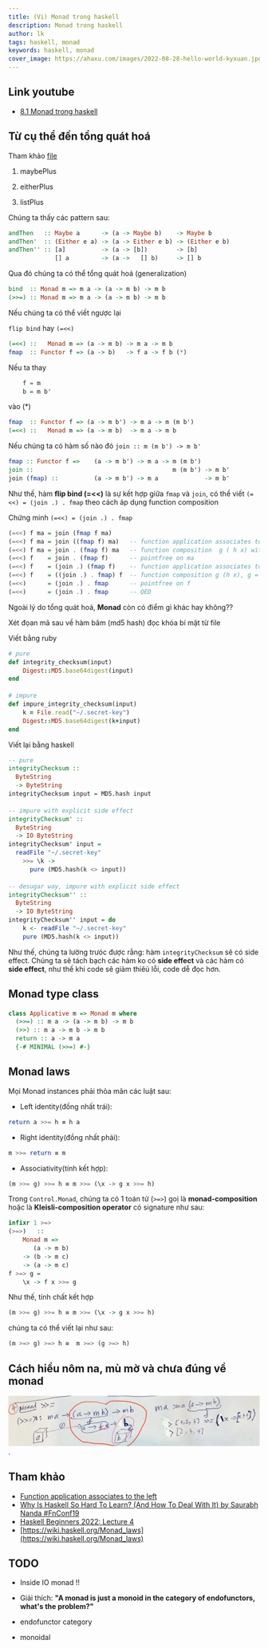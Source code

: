 ```yaml
---
title: (Vi) Monad trong haskell
description: Monad trong haskell
author: lk
tags: haskell, monad
keywords: haskell, monad
cover_image: https://ahaxu.com/images/2022-08-28-hello-world-kyxuan.jpg
---
```


## Link youtube

- [8.1 Monad trong haskell](https://youtu.be/LhGxO9-tKzg "monad trong haskell")

## Từ cụ thể đến tổng quát hoá

Tham khảo [file](https://gitlab.com/ahaxu/haskell-tutorial-vietnamese/-/blob/master/overview/8_monad.hs)  

1. maybePlus

2. eitherPlus

3. listPlus

Chúng ta thấy các pattern sau:

```haskell
andThen   :: Maybe a      -> (a -> Maybe b)    -> Maybe b
andThen'  :: (Either e a) -> (a -> Either e b) -> (Either e b)
andThen'' :: [a]          -> (a -> [b])        -> [b]   
             [] a         -> (a ->   [] b)     -> [] b
```

Qua đó chúng ta có thể tổng quát hoá (generalization)

```haskell
bind  :: Monad m => m a -> (a -> m b) -> m b
(>>=) :: Monad m => m a -> (a -> m b) -> m b
```

Nếu chúng ta có thể viết ngược lại

`flip bind` hay `(=<<)`

```haskell
(=<<) ::   Monad m => (a -> m b) -> m a -> m b
fmap  :: Functor f => (a -> b)   -> f a -> f b (*)

```

Nếu ta thay
```haskell
    f = m
    b = m b'
```

vào (*)

```haskell
fmap  :: Functor f => (a -> m b') -> m a -> m (m b')
(=<<) ::   Monad m => (a -> m b)  -> m a -> m b

```

Nếu chúng ta có hàm số nào đó  `join :: m (m b') -> m b'`

```haskell
fmap :: Functor f =>    (a -> m b') -> m a -> m (m b')
join ::                                       m (m b') -> m b'
join (fmap) ::          (a -> m b') -> m a             -> m b'
```

Như thế, hàm **flip bind (=<<)** là sự kết hợp giữa `fmap` và `join`, có thể viết `(=<<) = (join .) . fmap` theo cách áp dụng function composition

Chứng minh `(=<<) = (join .) . fmap` 

```haskell
(=<<) f ma = join (fmap f ma)
(=<<) f ma = join ((fmap f) ma)   -- function application associates to the left
(=<<) f ma = join . (fmap f) ma   -- function composition  g ( h x) with g = join, h = (fmap f)
(=<<) f    = join . (fmap f)      -- pointfree on ma
(=<<) f    = (join .) (fmap f)    -- function application associates to the left
(=<<) f    = ((join .) . fmap) f  -- function composition g (h x), g = (join .), h = fmap
(=<<)      = (join .) . fmap      -- pointfree on f
(=<<)      = (join .) . fmap      -- QED
```      

Ngoài lý do tổng quát hoá, **Monad** còn có điểm gì khác hay không??

Xét đọan mã sau về hàm băm (md5 hash) đọc khóa bí mật từ file

Viết bằng ruby
```ruby
# pure
def integrity_checksum(input)
    Digest::MD5.base64digest(input)
end

# impure
def impure_integrity_checksum(input)
    k = File.read("~/.secret-key")
    Digest::MD5.base64digest(k+input)
end
```

Viết lại bằng haskell

```haskell
-- pure
integrityChecksum ::
  ByteString
  -> ByteString
integrityChecksum input = MD5.hash input

-- impure with explicit side effect
integrityChecksum' ::
  ByteString
  -> IO ByteString
integrityChecksum' input = 
  readFile "~/.secret-key"
    >>= \k ->
      pure (MD5.hash(k <> input))

-- desugar way, impure with explicit side effect
integrityChecksum'' ::
  ByteString
  -> IO ByteString
integrityChecksum'' input = do
    k <- readFile "~/.secret-key" 
    pure (MD5.hash(k <> input))
```

Như thế, chúng ta lường trưóc được rằng: hàm `integrityChecksum` sẽ có side effect.
Chúng ta sẽ tách bạch các hàm ko có **side effect** và các hàm có **side effect**, như thế khi code sẽ giảm thiêủ lỗi, code dễ đọc hơn. 

## Monad type class

```haskell
class Applicative m => Monad m where
  (>>=) :: m a -> (a -> m b) -> m b
  (>>) :: m a -> m b -> m b
  return :: a -> m a
  {-# MINIMAL (>>=) #-}
```

## Monad laws
Mọi Monad instances phải thỏa mãn các luật sau:

- Left identity(đồng nhất trái):
```haskell
return a >>= h ≡ h a
```
- Right identity(đồng nhất phải):
```haskell
m >>= return ≡ m
```
- Associativity(tính kết hợp):
```haskell
(m >>= g) >>= h ≡ m >>= (\x -> g x >>= h)
```

Trong `Control.Monad`, chúng ta có 1 toán tử (`>=>`) goị là **monad-composition** hoặc là **Kleisli-composition operator** có signature như sau:

```haskell
infixr 1 >=>
(>=>)   ::
    Monad m =>
       (a -> m b)
    -> (b -> m c)
    -> (a -> m c)
f >=> g =
    \x -> f x >>= g
```

Như thế, tính chất kết hợp
```haskell
(m >>= g) >>= h ≡ m >>= (\x -> g x >>= h)
```

chúng ta có thể viết lại như sau:
```haskell
(m >=> g) >=> h ≡  m >=> (g >=> h)
```

## Cách hiểu nôm na, mù mờ và chưa đúng về monad
![Hiểu sai về monad trong haskell](../images/2022_08_28_monad_hieu_sai_ve_monad.png "hieu sai ve monad trong haskell").


## Tham khảo
- [Function application associates to the left](https://www.haskell.org/tutorial/functions.html)
- [Why Is Haskell So Hard To Learn? (And How To Deal With It) by Saurabh Nanda #FnConf19
](https://www.youtube.com/watch?v=JKJaD7E6WxE)
- [Haskell Beginners 2022: Lecture 4
](https://www.youtube.com/watch?v=12D4Y2Hdnhg)
- [https://wiki.haskell.org/Monad_laws](https://wiki.haskell.org/Monad_laws)

## TODO

- Inside IO monad !!
- Giải thích:
    **"A monad is just a monoid in the category of endofunctors, what's the problem?"**

- endofunctor category
- monoidal 

